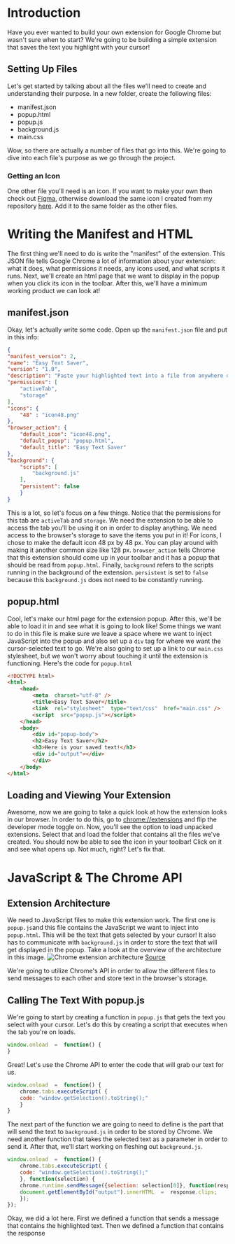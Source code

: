 # Introduction
Have you ever wanted to build your own extension for Google Chrome but wasn't sure when to start? We're going to be building a simple extension that saves the text you highlight with your cursor!
## Setting Up Files
Let's get started by talking about all the files we'll need to create and understanding their purpose. In a new folder, create the following files:

* manifest.json
* popup.html
* popup.js
* background.js
* main.css

Wow, so there are actually a number of files that go into this. We're going to dive into each file's purpose as we go through the project. 

### Getting an Icon
One other file you'll need is an icon. If you want to make your own then check out [Figma](https://www.figma.com/), otherwise download the same icon I created from my repository [here](https://github.com/maximgeller/projects/blob/master/chrome_extension/img/icon48.png?raw=true). Add it to the same folder as the other files.

# Writing the Manifest and HTML
The first thing we'll need to do is write the "manifest" of the extension. This JSON file tells Google Chrome a lot of information about your extension: what it does, what permissions it needs, any icons used, and what scripts it runs. Next, we'll create an html page that we want to display in the popup when you click its icon in the toolbar. After this, we'll have a minimum working product we can look at!
## manifest.json
Okay, let's actually write some code. Open up the `manifest.json` file and put in this info:
```json
{
"manifest_version": 2,
"name": "Easy Text Saver",
"version": "1.0",
"description": "Paste your highlighted text into a file from anywhere on the web.",
"permissions": [
	"activeTab",
	"storage"
],
"icons": {
	"48" : "icon48.png"
},
"browser_action": {
	"default_icon": "icon48.png",
	"default_popup": "popup.html",
	"default_title": "Easy Text Saver"
},
"background": {
	"scripts": [
		"background.js"
	],
	"persistent": false
	}
}
```
This is a lot, so let's focus on a few things. Notice that the permissions for this tab are `activeTab` and `storage`. We need the extension to be able to access the tab you'll be using it on in order to display anything. We need access to the browser's storage to save the items you put in it!
For icons, I chose to make the default icon 48 px by 48 px. You can play around with making it another common size like 128 px. 
`browser_action` tells Chrome that this extension should come up in your toolbar and it has a popup that should be read from `popup.html`.
Finally, `background` refers to the scripts running in the background of the extension. `persistent` is set to `false` because this `background.js` does not need to be constantly running.
## popup.html
Cool, let's make our html page for the extension popup. After this, we'll be able to load it in and see what it is going to look like! Some things we want to do in this file is make sure we leave a space where we want to inject JavaScript into the popup and also set up a `div` tag for where we want the cursor-selected text to go. We're also going to set up a link to our `main.css` stylesheet, but we won't worry about touching it until the extension is functioning. Here's the code for `popup.html`
```html
<!DOCTYPE html>
<html>
	<head>
		<meta  charset="utf-8" />
		<title>Easy Text Saver</title>
		<link  rel="stylesheet"  type="text/css"  href="main.css" />
		<script  src="popup.js"></script>
	</head>
	<body>
		<div id="popup-body">
		<h2>Easy Text Saver</h2>
		<h3>Here is your saved text!</h3>
		<div id="output"></div>
		</div>
	</body>
</html>
```

## Loading and Viewing Your Extension
Awesome, now we are going to take a quick look at how the extension looks in our browser. In order to do this, go to [chrome://extensions](chrome://extensions) and flip the developer mode toggle on. Now, you'll see the option to load unpacked extensions. Select that and load the folder that contains all the files we've created. You should now be able to see the icon in your toolbar! Click on it and see what opens up. Not much, right? Let's fix that.

# JavaScript & The Chrome API
## Extension Architecture
We need to JavaScript files to make this extension work. The first one is `popup.js`and this file contains the JavaScript we want to inject into `popup.html`. This will be the text that gets selected by your cursor! It also has to communicate with `background.js` in order to store the text that will get displayed in the popup. Take a look at the overview of the architecture in this image.
![Chrome extension architecture](https://github.com/maximgeller/projects/blob/master/chrome_extension/img/popuparc.png?raw=true)
[Source](https://developer.chrome.com/extensions/overview)

We're going to utilize Chrome's API in order to allow the different files to send messages to each other and store text in the browser's storage. 
## Calling The Text With popup.js
We're going to start by creating a function in `popup.js` that gets the text you select with your cursor. Let's do this by creating a script that executes when the tab you're on loads.
```javascript
window.onload  =  function() {
}
```
Great! Let's use the Chrome API to enter the code that will grab our text for us.
```javascript
window.onload  =  function() {
	chrome.tabs.executeScript( {
	code: "window.getSelection().toString();"
	}
}
```
The next part of the function we are going to need to define is the part that will send the text to `background.js` in order to be stored by Chrome. We need another function that takes the selected text as a parameter in order to send it. After that, we'll start working on fleshing out `background.js`.
```javascript
window.onload  =  function() {
	chrome.tabs.executeScript( {
	code: "window.getSelection().toString();"
	}, function(selection) {
	chrome.runtime.sendMessage({selection: selection[0]}, function(response) {
	document.getElementById("output").innerHTML  =  response.clips;	
	});
});
```
Okay, we did a lot here. First we defined a function that sends a message that contains the highlighted text. Then we defined a function that contains the response 
<!--stackedit_data:
eyJoaXN0b3J5IjpbLTM4OTQ2OTUwOCwtNTE2MzU0NjE4LDQ4NT
c3NDcyNCwxOTg2OTM3MDc4XX0=
-->